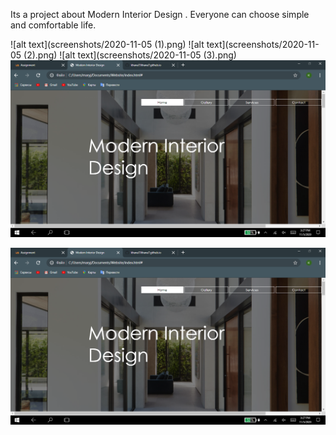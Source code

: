 Its a project about Modern Interior Design . Everyone can choose simple and comfortable life.

![alt text](screenshots/2020-11-05 (1).png)
![alt text](screenshots/2020-11-05 (2).png)
![alt text](screenshots/2020-11-05 (3).png)
![alt text](screenshots/2020-11-05.png)

![alt text](screenshots/2020-11-05.png)
